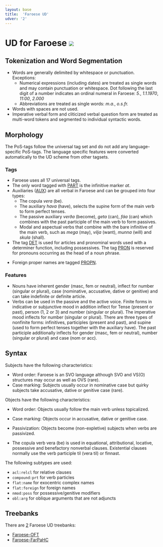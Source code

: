 ```yaml
---
layout: base
title:  'Faroese UD'
udver: '2'
---
```


# UD for Faroese <span class="flagspan"><img class="flag" src="../../flags/svg/FO.svg" /></span>

## Tokenization and Word Segmentation

* Words are generally delimited by whitespace or punctuation. Exceptions:
  * Numerical expressions (including dates) are treated as single words and may contain punctuation or whitespace. Dot following the last digit of a number indicates an ordinal numeral in Faroese: *5.*, *1.1.1970*, *11:00*, *2.000*
  * Abbreviations are treated as single words: *m.a.*, *o.s.fr.*
* Words with spaces are not used.
* Imperative verbal form and cliticized verbal question form are treated as multi-word tokens and segmented to individual syntactic words.

<!-- ---
**Instruction**: Describe the general rules for delimiting words (for example, based on whitespace and punctuation) and exceptions to these rules. Specify whether words with spaces and/or multiword tokens occur. Include links to further language-specific documentation if available. -->

<!-- --- -->

## Morphology

The PoS-tags follow the universal tag set and do not add any language-specific PoS-tags. The language specific features were converted automatically to the UD scheme from other tagsets.

### Tags

* Faroese uses all 17 universal tags.
* The only word tagged with [PART]() is the infinitive marker *at*.
* Auxiliaries ([AUX]()) are all verbal in Faroese and can be grouped into four types:
  * The copula *vera* (be).
  * The auxiliary *hava* (have), selects the supine form of the main verb to form perfect tenses.
  * The passive auxiliary *verða* (become), *geta* (can), *fáa* (can) which combines with the past participle of the main verb to form passives.
  * Modal and aspectual verbs that combine with the bare infinitive of the main verb, such as *mega* (may), *vilja* (want), *munna* (will) and *skula* (shall).
* The tag [DET]() is used for articles and pronominal words used with a determiner function, including possessives. The tag [PRON]() is reserved for pronouns occurring as the head of a noun phrase.
<!-- * Participles (both present and past) are tagged with [ADJ](). -->
* Foreign proper names are tagged [PROPN]().


### Features

* Nouns have inherent gender (masc, fem or neutral), inflect for number (singular or plural), case (nominative, accusative, dative or genitive) and can take indefinite or definite article.
* Verbs can be used in the passive and the active voice. Finite forms in indicative or subjunctive mood in addition inflect for Tense (present or past), person (1, 2 or 3) and number (singular or plural). The imperative mood inflects for number (singular or plural). There are three types of nonfinite forms: infinitives, participles (present and past), and supine (used to form perfect tenses together with the auxiliary have). The past participle additionally inflects for gender (masc, fem or neutral), number (singular or plural) and case (nom or acc).

<!-- --- -->

## Syntax

Subjects have the following characteristics:
* Word order: Faroese is an SVO language although SVO and VS(O) structures may occur as well as OVS (rare).
* Case marking: Subjects usually occur in nominative case but quirky subjects take accusative, dative or genitive case (rare).

Objects have the following characteristics:
* Word order: Objects usually follow the main verb unless topicalized.
* Case marking: Objects occur in accusative, dative or genitive case.
* Passivization: Objects become (non-expletive) subjects when verbs are passivized.

* The copula verb vera (be) is used in equational, attributional, locative, possessive and benefactory nonverbal clauses. Existential clauses normally use the verb participle til (vera til) or finnast.

The following subtypes are used:

* `acl:relcl` for relative clauses
* `compound:prt` for verb particles
* `flat:name` for exocentric complex names
* `flat:foreign` for foreign names
* `nmod:poss` for possessive/genitive modifiers
* `obl:arg` for oblique arguments that are not adjuncts


<!-- ---
**Instruction**: Give criteria for identifying core arguments (subjects and objects), and describe the range of copula constructions in nonverbal clauses. List all subtype relations used. Include links to language-specific relations definitions if any. -->

<!-- --- -->

## Treebanks

There are [2](../treebanks/fo-comparison.html) Faroese UD treebanks:

  * [Faroese-OFT](../treebanks/fo_oft/index.html)
  * [Faroese-FarPaHC](../treebanks/fo_fpahc/index.html)

<!-- ---
**Instruction**: Treebank-specific pages are generated automatically from the README file in the treebank repository and
from the data in the latest release. Link to the respective `*-index.html` page in the `treebanks` folder, using the language code
and the treebank code in the file name. -->

<!-- --- -->
